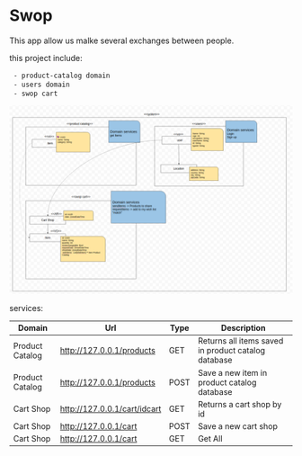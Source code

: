 # Swop 

This app allow us malke several exchanges between people.

this project include:

     - product-catalog domain
     - users domain
     - swop cart
     
     
     
<div align="center">
<img src="https://github.com/teamprotectors/swop-core/blob/develop/doc/domain_model.png" width="1250"/>
</div>
     
services:

| Domain          | Url                          | Type | Description                                         |
|-----------------|------------------------------|------|-----------------------------------------------------|
| Product Catalog | http://127.0.0.1/products    | GET  | Returns all items saved in product catalog database |
| Product Catalog | http://127.0.0.1/products    | POST | Save a new item in product catalog database         |
| Cart Shop       | http://127.0.0.1/cart/idcart | GET  | Returns a cart shop by id                           |
| Cart Shop       | http://127.0.0.1/cart        | POST | Save a new cart shop                                |
| Cart Shop       | http://127.0.0.1/cart        | GET  | Get All                                             |
